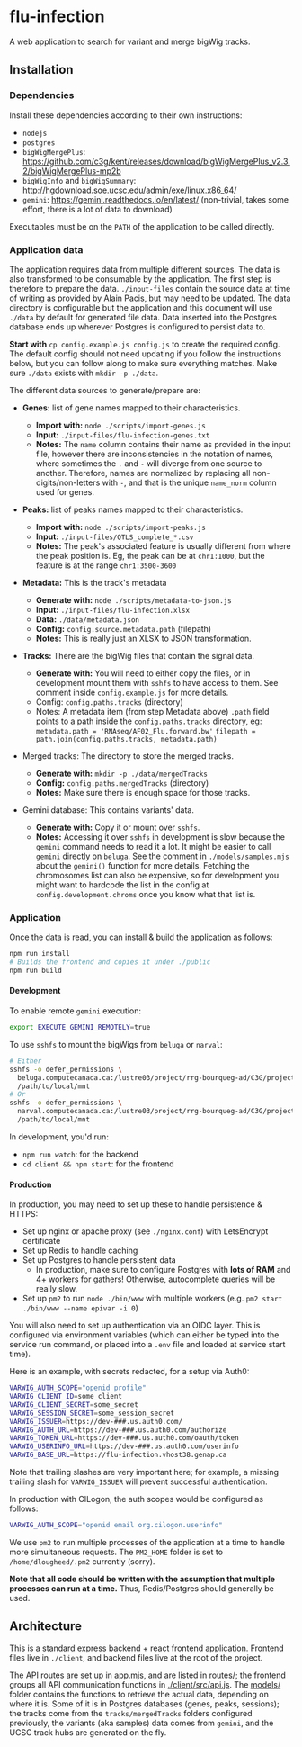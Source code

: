 # flu-infection

A web application to search for variant and merge bigWig tracks.

## Installation

### Dependencies

Install these dependencies according to their own instructions:
 - `nodejs`
 - `postgres` 
 - `bigWigMergePlus`: https://github.com/c3g/kent/releases/download/bigWigMergePlus_v2.3.2/bigWigMergePlus-mp2b
 - `bigWigInfo` and `bigWigSummary`: http://hgdownload.soe.ucsc.edu/admin/exe/linux.x86_64/
 - `gemini`: https://gemini.readthedocs.io/en/latest/ (non-trivial, takes some effort, there is a lot of data to download)

Executables must be on the `PATH` of the application to be called directly.

### Application data

The application requires data from multiple different sources. The data
is also transformed to be consumable by the application. The first step
is therefore to prepare the data. `./input-files` contain the source data
at time of writing as provided by Alain Pacis, but may need to be updated.
The data directory is configurable but the application and this document
will use `./data` by default for generated file data. Data inserted into the
Postgres database ends up wherever Postgres is configured to persist data to.

**Start with** `cp config.example.js config.js` to create the required config.
The default config should not need updating if you follow the instructions below,
but you can follow along to make sure everything matches. Make sure `./data`
exists with `mkdir -p ./data`.

The different data sources to generate/prepare are:

 - **Genes:** list of gene names mapped to their characteristics.
     - **Import with:** `node ./scripts/import-genes.js`
     - **Input:** `./input-files/flu-infection-genes.txt`
     - **Notes:** The `name` column contains their name as provided in the input file,
       however there are inconsistencies in the notation of names, where sometimes
       the `.` and `-` will diverge from one source to another. Therefore, names are
       normalized by replacing all non-digits/non-letters with `-`, and that is the
       unique `name_norm` column used for genes.
 
 - **Peaks:** list of peaks names mapped to their characteristics.
     - **Import with:** `node ./scripts/import-peaks.js`
     - **Input:** `./input-files/QTLS_complete_*.csv`
     - **Notes:** The peak's associated feature is usually different from where the
      peak position is. Eg, the peak can be at `chr1:1000`, but the feature is
      at the range `chr1:3500-3600`
 
 - **Metadata:** This is the track's metadata
     - **Generate with:** `node ./scripts/metadata-to-json.js`
     - **Input:** `./input-files/flu-infection.xlsx`
     - **Data:** `./data/metadata.json`
     - **Config:** `config.source.metadata.path` (filepath)
     - **Notes:** This is really just an XLSX to JSON transformation.
 
 - **Tracks:** There are the bigWig files that contain the signal data.
     - **Generate with:** You will need to either copy the files, or
       in development mount them with `sshfs` to have access to them.
       See comment inside `config.example.js` for more details.
     - Config: `config.paths.tracks` (directory)
     - Notes: A metadata item (from step Metadata above) `.path` field
       points to a path inside the `config.paths.tracks` directory, eg:
       `metadata.path = 'RNAseq/AF02_Flu.forward.bw'`
       `filepath = path.join(config.paths.tracks, metadata.path)`
 
 - Merged tracks: The directory to store the merged tracks.
     - **Generate with:** `mkdir -p ./data/mergedTracks`
     - **Config:** `config.paths.mergedTracks` (directory)
     - **Notes:** Make sure there is enough space for those tracks.
 
 - Gemini database: This contains variants' data.
     - **Generate with:** Copy it or mount over `sshfs`.
     - **Notes:** Accessing it over `sshfs` in development is slow because the
       `gemini` command needs to read it a lot. It might be easier to call
       `gemini` directly on `beluga`. See the comment in `./models/samples.mjs`
       about the `gemini()` function for more details.
       Fetching the chromosomes list can also be expensive, so for development
       you might want to hardcode the list in the config at
       `config.development.chroms` once you know what that list is.

### Application

Once the data is read, you can install & build the application as follows:

```sh
npm run install
# Builds the frontend and copies it under ./public
npm run build
```

#### Development

To enable remote `gemini` execution:

```bash
export EXECUTE_GEMINI_REMOTELY=true
```

To use `sshfs` to mount the bigWigs from `beluga` or `narval`:

```bash
# Either
sshfs -o defer_permissions \
  beluga.computecanada.ca:/lustre03/project/rrg-bourqueg-ad/C3G/projects/DavidB_varwig/ \
  /path/to/local/mnt
# Or
sshfs -o defer_permissions \
  narval.computecanada.ca:/lustre03/project/rrg-bourqueg-ad/C3G/projects/DavidB_varwig/ \
  /path/to/local/mnt
```

In development, you'd run:
 - `npm run watch`: for the backend
 - `cd client && npm start`: for the frontend

#### Production

In production, you may need to set up these to handle persistence & HTTPS:
 - Set up nginx or apache proxy (see `./nginx.conf`) with LetsEncrypt certificate
 - Set up Redis to handle caching
 - Set up Postgres to handle persistent data
    - In production, make sure to configure Postgres with **lots of RAM** and 4+ workers for gathers! 
      Otherwise, autocomplete queries will be really slow.
 - Set up `pm2` to run `node ./bin/www` with multiple workers 
   (e.g. `pm2 start ./bin/www --name epivar -i 0`)

You will also need to set up authentication via an OIDC layer. This is configured via
environment variables (which can either be typed into the service run command, or placed
into a `.env` file and loaded at service start time).

Here is an example, with secrets redacted, for a setup via Auth0:

```bash
VARWIG_AUTH_SCOPE="openid profile"
VARWIG_CLIENT_ID=some_client
VARWIG_CLIENT_SECRET=some_secret
VARWIG_SESSION_SECRET=some_session_secret
VARWIG_ISSUER=https://dev-###.us.auth0.com/
VARWIG_AUTH_URL=https://dev-###.us.auth0.com/authorize
VARWIG_TOKEN_URL=https://dev-###.us.auth0.com/oauth/token
VARWIG_USERINFO_URL=https://dev-###.us.auth0.com/userinfo
VARWIG_BASE_URL=https://flu-infection.vhost38.genap.ca
```

Note that trailing slashes are very important here; for example, a missing trailing slash for `VARWIG_ISSUER` will
prevent successful authentication.

In production with CILogon, the auth scopes would be configured as follows:

```bash
VARWIG_AUTH_SCOPE="openid email org.cilogon.userinfo"
```

We use `pm2` to run multiple processes of the application at a time to handle more simultaneous requests.
The `PM2_HOME` folder is set to `/home/dlougheed/.pm2` currently (sorry).

**Note that all code should be written with the assumption that multiple processes can run at a time.**
Thus, Redis/Postgres should generally be used.

## Architecture

This is a standard express backend + react frontend application. Frontend files
live in `./client`, and backend files live at the root of the project.

The API routes are set up in [app.mjs](./app.mjs), and are listed in [routes/](./routes);
the frontend groups all API communication functions in [./client/src/api.js](./client/src/api.js).
The [models/](./models) folder contains the functions to retrieve the actual data,
depending on where it is. Some of it is in Postgres databases (genes, peaks, sessions); the tracks
come from the `tracks/mergedTracks` folders configured previously, the variants (aka samples) data
comes from `gemini`, and the UCSC track hubs are generated on the fly.
